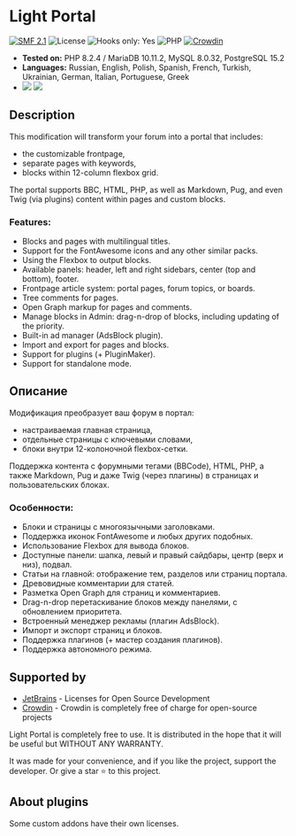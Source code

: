 # Light Portal
[![SMF 2.1](https://img.shields.io/badge/SMF-2.1-ed6033.svg?style=flat)](https://github.com/SimpleMachines/SMF2.1)
![License](https://img.shields.io/github/license/dragomano/light-portal)
![Hooks only: Yes](https://img.shields.io/badge/Hooks%20only-YES-blue)
![PHP](https://img.shields.io/badge/PHP-^8.0-blue.svg?style=flat)
[![Crowdin](https://badges.crowdin.net/light-portal/localized.svg)](https://crowdin.com/project/light-portal)

* **Tested on:** PHP 8.2.4 / MariaDB 10.11.2, MySQL 8.0.32, PostgreSQL 15.2
* **Languages:** Russian, English, Polish, Spanish, French, Turkish, Ukrainian, German, Italian, Portuguese, Greek
* [![](https://img.shields.io/badge/Demo-Forum-brightgreen.svg)](https://demo.dragomano.ru) [![](https://img.shields.io/badge/Docs-Site-orange.svg)](https://dragomano.github.io/Light-Portal/)

## Description
This modification will transform your forum into a portal that includes:
* the customizable frontpage,
* separate pages with keywords,
* blocks within 12-column flexbox grid.

The portal supports BBC, HTML, PHP, as well as Markdown, Pug, and even Twig (via plugins) content within pages and custom blocks.

### Features:
* Blocks and pages with multilingual titles.
* Support for the FontAwesome icons and any other similar packs.
* Using the Flexbox to output blocks.
* Available panels: header, left and right sidebars, center (top and bottom), footer.
* Frontpage article system: portal pages, forum topics, or boards.
* Tree comments for pages.
* Open Graph markup for pages and comments.
* Manage blocks in Admin: drag-n-drop of blocks, including updating of the priority.
* Built-in ad manager (AdsBlock plugin).
* Import and export for pages and blocks.
* Support for plugins (+ PluginMaker).
* Support for standalone mode.

## Описание
Модификация преобразует ваш форум в портал:
* настраиваемая главная страница,
* отдельные страницы с ключевыми словами,
* блоки внутри 12-колоночной flexbox-сетки.

Поддержка контента с форумными тегами (BBCode), HTML, PHP, а также Markdown, Pug и даже Twig (через плагины) в страницах и пользовательских блоках.

### Особенности:
* Блоки и страницы с многоязычными заголовками.
* Поддержка иконок FontAwesome и любых других подобных.
* Использование Flexbox для вывода блоков.
* Доступные панели: шапка, левый и правый сайдбары, центр (верх и низ), подвал.
* Статьи на главной: отображение тем, разделов или страниц портала.
* Древовидные комментарии для статей.
* Разметка Open Graph для страниц и комментариев.
* Drag-n-drop перетаскивание блоков между панелями, с обновлением приоритета.
* Встроенный менеджер рекламы (плагин AdsBlock).
* Импорт и экспорт страниц и блоков.
* Поддержка плагинов (+ мастер создания плагинов).
* Поддержка автономного режима.

## Supported by

* [JetBrains](https://www.jetbrains.com/?from=LightPortal) - Licenses for Open Source Development
* [Crowdin](https://crowdin.com/project/light-portal) - Crowdin is completely free of charge for open-source projects

Light Portal is completely free to use. It is distributed in the hope that it will be useful but WITHOUT ANY WARRANTY.

It was made for your convenience, and if you like the project, support the developer. Or give a star ⭐️ to this project.

## About plugins
Some custom addons have their own licenses.
